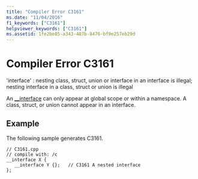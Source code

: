 ```yaml
---
title: "Compiler Error C3161"
ms.date: "11/04/2016"
f1_keywords: ["C3161"]
helpviewer_keywords: ["C3161"]
ms.assetid: 1fe2be85-a343-487b-8476-bf9e257eb29d
---
```

# Compiler Error C3161

'interface' : nesting class, struct, union or interface in an interface is illegal; nesting interface in a class, struct or union is illegal

An [__interface](../../cpp/interface.md) can only appear at global scope or within a namespace. A class, struct, or union cannot appear in an interface.

## Example

The following sample generates C3161.

```
// C3161.cpp
// compile with: /c
__interface X {
   __interface Y {};   // C3161 A nested interface
};
```